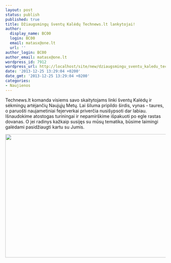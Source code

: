 ```yaml
---
layout: post
status: publish
published: true
title: Džiaugsmingų šventų Kalėdų Technews.lt lankytojai!
author:
  display_name: BC00
  login: BC00
  email: matasx@one.lt
  url: ''
author_login: BC00
author_email: matasx@one.lt
wordpress_id: 7912
wordpress_url: http://localhost/site/new/dziaugsmingu_sventu_kaledu_technewslt_lankytojai/
date: '2013-12-25 13:29:04 +0200'
date_gmt: '2013-12-25 13:29:04 +0200'
categories:
- Naujienos
---
```

<p>
	Technews.lt komanda visiems savo skaitytojams linki &scaron;ventų Kalėdų ir sėkmingų artėjančių Naujųjų Metų. Lai &scaron;iluma pripildo &scaron;irdis, vynas - taures, o paruo&scaron;ti naujametiniai fejerverkai priverčia nusi&scaron;ypsoti dar labiau. I&scaron;naudokime atostogas turiningai ir nepamir&scaron;kime i&scaron;pakuoti po egle rastas dovanas. O jei radinys kažkaip susijęs su mūsų tematika, būsime laimingi galėdami pasidžiaugti kartu su Jumis.</p>
<p>
	<img alt="" src="http://technews.lt/userfiles/Christmastree.png" style="width: 520px; height: 389px;" /></p>
